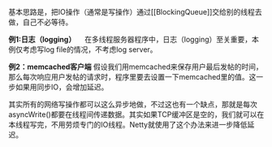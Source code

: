 

基本思路是，把IO操作（通常是写操作）通过[[BlockingQueue]]交给别的线程去做，自己不必等待。

**例1:日志（logging）** 　在多线程服务器程序中，日志（logging）至关重要，本例仅考虑写log file的情况，不考虑log server。

**例2：memcached客户端** 假设我们用memcached来保存用户最后发帖的时间，那么每次响应用户发帖的请求时，程序里要去设置一下memcached里的值。这一步如果用同步IO，会增加延迟。


其实所有的网络写操作都可以这么异步地做，不过这也有一个缺点，那就是每次asyncWrite()都要在线程间传递数据。其实如果TCP缓冲区是空的，我们就可以在本线程写完，不用劳烦专门的IO线程。Netty就使用了这个办法来进一步降低延迟。
